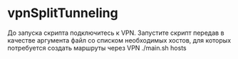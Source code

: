 # vpnSplitTunneling

До запуска скрипта подключитесь к VPN.
Запустите скрипт передав в качестве аргумента файл со списком необходимых хостов, для которых потребуется создать маршруты через VPN
./main.sh hosts
